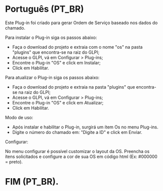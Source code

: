 # Português (PT_BR)

Este Plug-in foi criado para gerar Ordem de Serviço baseado nos dados do chamado.

Para instalar o Plug-in siga os passos abaixo:

- Faça o download do projeto e extraia com o nome "os" na pasta "plugins" que encontra-se na raiz do GLPI;
- Acesse o GLPI, vá em Configurar > Plug-ins;
- Encontre o Plug-in "OS" e click em Instalar;
- Click em Habilitar.

Para atualizar o Plug-in siga os passos abaixo:

- Faça o download do projeto e extraia na pasta "plugins" que encontra-se na raiz do GLPI;
- Acesse o GLPI, vá em Configurar > Plug-ins;
- Encontre o Plug-in "OS" e click em Atualizar;
- Click em Habilitar.

Modo de uso:

- Após instalar e habilitar o Plug-in, surgirá um ítem Os no menu Plug-ins.
- Digite o número do chamado em: "Digite a ID" e click em Enviar.

Configurar:

No menu configurar é possível customizar o layout da OS.
Preencha os ítens solicitados e configure a cor de sua OS em código html (Ex: #000000 = preto).

# FIM (PT_BR).
